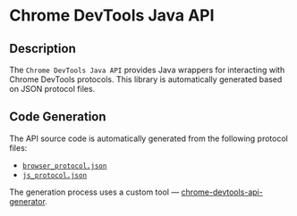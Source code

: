 # Chrome DevTools Java API

## Description
The `Chrome DevTools Java API` provides Java wrappers for interacting with Chrome DevTools protocols. This library is automatically generated based on JSON protocol files.

## Code Generation
The API source code is automatically generated from the following protocol files:
- [`browser_protocol.json`](../protocol/browser_protocol.json)
- [`js_protocol.json`](../protocol/js_protocol.json)

The generation process uses a custom tool — [chrome-devtools-api-generator](../chrome-devtools-api-generator).

